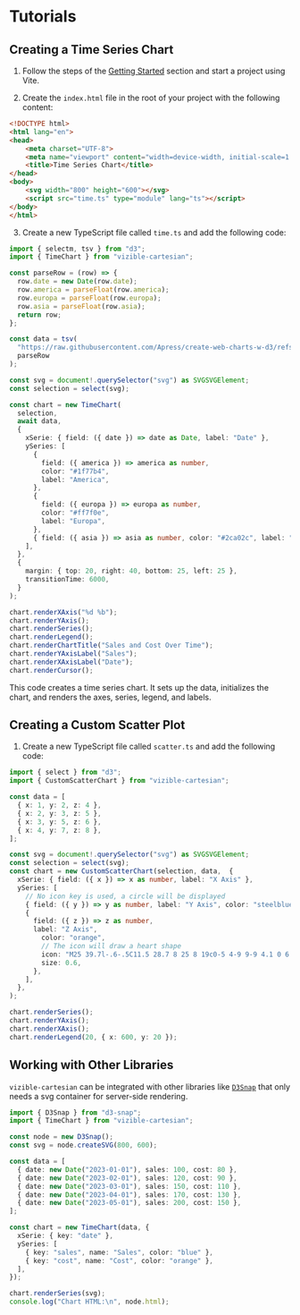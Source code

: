# Tutorials

## Creating a Time Series Chart

1. Follow the steps of the [Getting Started](/getting-started) section and start a project using Vite.

2. Create the `index.html` file in the root of your project with the following content:

```html
<!DOCTYPE html>
<html lang="en">
<head>
    <meta charset="UTF-8">
    <meta name="viewport" content="width=device-width, initial-scale=1.0">
    <title>Time Series Chart</title>
</head>
<body>
    <svg width="800" height="600"></svg>
    <script src="time.ts" type="module" lang="ts"></script>
</body>
</html>
```

3. Create a new TypeScript file called `time.ts` and add the following code:

```ts
import { selectm, tsv } from "d3";
import { TimeChart } from "vizible-cartesian";

const parseRow = (row) => {
  row.date = new Date(row.date);
  row.america = parseFloat(row.america);
  row.europa = parseFloat(row.europa);
  row.asia = parseFloat(row.asia);
  return row;
};

const data = tsv(
  "https://raw.githubusercontent.com/Apress/create-web-charts-w-d3/refs/heads/master/D3Charts/charts_local/data_02.tsv",
  parseRow
);

const svg = document!.querySelector("svg") as SVGSVGElement;
const selection = select(svg);

const chart = new TimeChart(
  selection,
  await data,
  {
    xSerie: { field: ({ date }) => date as Date, label: "Date" },
    ySeries: [
      {
        field: ({ america }) => america as number,
        color: "#1f77b4",
        label: "America",
      },
      {
        field: ({ europa }) => europa as number,
        color: "#ff7f0e",
        label: "Europa",
      },
      { field: ({ asia }) => asia as number, color: "#2ca02c", label: "Asia" },
    ],
  },
  {
    margin: { top: 20, right: 40, bottom: 25, left: 25 },
    transitionTime: 6000,
  }
);

chart.renderXAxis("%d %b");
chart.renderYAxis();
chart.renderSeries();
chart.renderLegend();
chart.renderChartTitle("Sales and Cost Over Time");
chart.renderYAxisLabel("Sales");
chart.renderXAxisLabel("Date");
chart.renderCursor();
```

This code creates a time series chart. It sets up the data, initializes the chart, and renders the axes, series, legend, and labels.

## Creating a Custom Scatter Plot

1. Create a new TypeScript file called `scatter.ts` and add the following code:

```ts
import { select } from "d3";
import { CustomScatterChart } from "vizible-cartesian";

const data = [
  { x: 1, y: 2, z: 4 },
  { x: 2, y: 3, z: 5 },
  { x: 3, y: 5, z: 6 },
  { x: 4, y: 7, z: 8 },
];

const svg = document!.querySelector("svg") as SVGSVGElement;
const selection = select(svg);
const chart = new CustomScatterChart(selection, data,  {
  xSerie: { field: ({ x }) => x as number, label: "X Axis" },
  ySeries: [
    // No icon key is used, a circle will be displayed
    { field: ({ y }) => y as number, label: "Y Axis", color: "steelblue" },
    {
      field: ({ z }) => z as number,
      label: "Z Axis",
        color: "orange",
        // The icon will draw a heart shape
        icon: "M25 39.7l-.6-.5C11.5 28.7 8 25 8 19c0-5 4-9 9-9 4.1 0 6.4 2.3 8 4.1 1.6-1.8 3.9-4.1 8-4.1 5 0 9 4 9 9 0 6-3.5 9.7-16.4 20.2l-.6.5zM17 12c-3.9 0-7 3.1-7 7 0 5.1 3.2 8.5 15 18.1 11.8-9.6 15-13 15-18.1 0-3.9-3.1-7-7-7-3.5 0-5.4 2.1-6.9 3.8L25 17.1l-1.1-1.3C22.4 14.1 20.5 12 17 12z",
        size: 0.6,
      },
    ],
  },
);

chart.renderSeries();
chart.renderYAxis();
chart.renderXAxis();
chart.renderLegend(20, { x: 600, y: 20 });
```

## Working with Other Libraries

`vizible-cartesian` can be integrated with other libraries like [`D3Snap`](https://github.com/MetalbolicX/d3-snap) that only needs a svg container for server-side rendering.

```ts
import { D3Snap } from "d3-snap";
import { TimeChart } from "vizible-cartesian";

const node = new D3Snap();
const svg = node.createSVG(800, 600);

const data = [
  { date: new Date("2023-01-01"), sales: 100, cost: 80 },
  { date: new Date("2023-02-01"), sales: 120, cost: 90 },
  { date: new Date("2023-03-01"), sales: 150, cost: 110 },
  { date: new Date("2023-04-01"), sales: 170, cost: 130 },
  { date: new Date("2023-05-01"), sales: 200, cost: 150 },
];

const chart = new TimeChart(data, {
  xSerie: { key: "date" },
  ySeries: [
    { key: "sales", name: "Sales", color: "blue" },
    { key: "cost", name: "Cost", color: "orange" },
  ],
});

chart.renderSeries(svg);
console.log("Chart HTML:\n", node.html);
```
